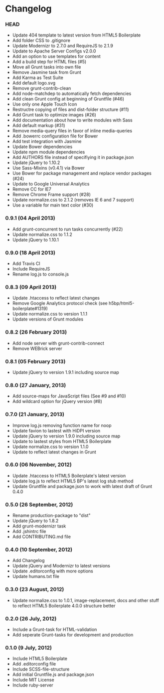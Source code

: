 # Changelog

### HEAD

* Update 404 template to latest version from HTML5 Boilerplate
* Add folder CSS to .gitignore
* Update Modernizr to 2.7.0 and RequireJS to 2.1.9
* Update to Apache Server Configs v2.0.0
* Add an option to use templates for content
* Add a build step for HTML files (#5)
* Move all Grunt tasks into own file
* Remove Jasmine task from Grunt
* Add Karma as Test Suite
* Add default logo.svg
* Remove grunt-contrib-clean
* Add node-matchdep to automatically fetch dependencies
* Add clean Grunt config at beginning of Gruntfile (#46)
* Use only one Apple Touch Icon
* Restructre copying of files and dist-folder structure (#11)
* Add Grunt task to optimize images (#26)
* Add documentation about how to write modules with Sass
* Add default markup (#31)
* Remove media-query files in favor of inline media-queries
* Add .bowerrc configuration file for Bower
* Add test integration with Jasmine
* Update Bower dependencies
* Update npm module dependencies
* Add AUTHORS file instead of specifiying it in package.json
* Update jQuery to 1.10.2
* Use Sass-Mixins (v0.4.1) via Bower
* Use Bower for package management and replace vendor packages (#24)
* Update to Google Universal Analytics
* Remove CC for IE7
* Remove Chrome Frame support (#28)
* Update normalize.css to 2.1.2 (removes IE 6 and 7 support)
* Use a variable for main text color (#30)

### 0.9.1 (04 April 2013)

* Add grunt-concurrent to run tasks concurrently (#22)
* Update normalize.css to 1.1.2
* Update jQuery to 1.10.1

### 0.9.0 (18 April 2013)

* Add Travis CI
* Include RequireJS
* Rename log.js to console.js

### 0.8.3 (09 April 2013)

* Update .htaccess to reflect latest changes
* Remove Google Analytics protocol check (see h5bp/html5-boilerplate#1319)
* Update normalize.css to version 1.1.1
* Update versions of Grunt modules

### 0.8.2 (26 February 2013)

* Add node server with grunt-contrib-connect
* Remove WEBrick server

### 0.8.1 (05 February 2013)

* Update jQuery to version 1.9.1 including source map

### 0.8.0 (27 January, 2013)

* Add source-maps for JavaScript files (See #9 and #10)
* Add wildcard option for jQuery version (#8)

### 0.7.0 (21 January, 2013)

* Improve log.js removing function name for noop
* Update favion to lastest with HiDPI version
* Update jQuery to version 1.9.0 including source map
* Update to lastest styles from HTML5 Boilerplate
* Update normalize.css to version 1.1.0
* Update to reflect latest changes in Grunt

### 0.6.0 (06 November, 2012)

* Update .htaccess to HTML5 Boilerplate's latest version
* Update log.js to reflect HTML5 BP's latest log stub method
* Update Gruntfile and package.json to work with latest draft of Grunt 0.4.0

### 0.5.0 (26 September, 2012)

* Rename production-package to "dist"
* Update jQuery to 1.8.2
* Add grunt-modernizr task
* Add .jshintrc file
* Add CONTRIBUTING.md file

### 0.4.0 (10 September, 2012)

* Add Changelog
* Update jQuery and Modernizr to latest versions
* Update .editorconfig with more options
* Update humans.txt file

### 0.3.0 (23 August, 2012)

* Update normalize.css to 1.0.1, image-replacement, docs and other stuff to
	reflect HTML5 Boilerplate 4.0.0 structure better

### 0.2.0 (26 July, 2012)

* Include a Grunt-task for HTML-validation
* Add seperate Grunt-tasks for development and production

### 0.1.0 (9 July, 2012)

* Include HTML5 Boilerplate
* Add .editorconfig file
* Include SCSS-file-structure
* Add initial Gruntfile.js and package.json
* Include MIT License
* Include ruby-server
